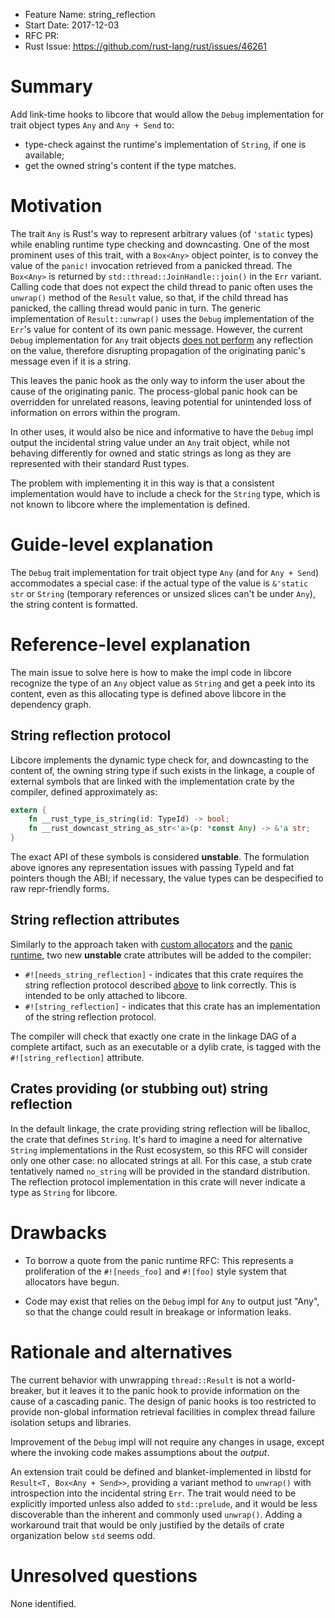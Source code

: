 - Feature Name: string_reflection
- Start Date: 2017-12-03
- RFC PR: 
- Rust Issue: https://github.com/rust-lang/rust/issues/46261

# Summary
[summary]: #summary

Add link-time hooks to libcore that would allow the `Debug` implementation
for trait object types `Any` and `Any + Send` to:
- type-check against the runtime's implementation of `String`,
  if one is available;
- get the owned string's content if the type matches.

# Motivation
[motivation]: #motivation

The trait `Any` is Rust's way to represent arbitrary values (of `'static`
types) while enabling runtime type checking and downcasting. One of the most
prominent uses of this trait, with a `Box<Any>` object pointer, is to convey
the value of the `panic!` invocation retrieved from a panicked thread.
The `Box<Any>` is returned by `std::thread::JoinHandle::join()` in the
`Err` variant. Calling code that does not expect the child thread to panic
often uses the `unwrap()` method of the `Result` value, so that, if the child
thread has panicked, the calling thread would panic in turn. The generic
implementation of `Result::unwrap()` uses the `Debug` implementation of the
`Err`'s value for content of its own panic message. However, the current
`Debug` implementation for `Any` trait objects [does not perform][rfc-issue]
any reflection on the value, therefore disrupting propagation of the
originating panic's message even if it is a string.

This leaves the panic hook as the only way to inform the user about the cause
of the originating panic. The process-global panic hook can be overridden
for unrelated reasons, leaving potential for unintended loss of information
on errors within the program.

In other uses, it would also be nice and informative to have the `Debug` impl
output the incidental string value under an `Any` trait object, while not
behaving differently for owned and static strings as long as they are
represented with their standard Rust types.

The problem with implementing it in this way is that a consistent
implementation would have to include a check for the `String` type,
which is not known to libcore where the implementation is defined.

[rfc-issue]: https://github.com/rust-lang/rfcs/issues/1389

# Guide-level explanation
[guide-level-explanation]: #guide-level-explanation

The `Debug` trait implementation for trait object type `Any` (and for
`Any + Send`) accommodates a special case: if the actual type of the value
is `&'static str` or `String` (temporary references or unsized slices can't
be under `Any`), the string content is formatted.

# Reference-level explanation
[reference-level-explanation]: #reference-level-explanation

The main issue to solve here is how to make the impl code in libcore
recognize the type of an `Any` object value as `String` and get a peek
into its content, even as this allocating type is defined above libcore in the
dependency graph.

## String reflection protocol
[api]: #string-reflection-protocol

Libcore implements the dynamic type check for, and downcasting to the content
of, the owning string type if such exists in the linkage, a couple of external
symbols that are linked with the implementation crate by the compiler,
defined approximately as:

```rust
extern {
    fn __rust_type_is_string(id: TypeId) -> bool;
    fn __rust_downcast_string_as_str<'a>(p: *const Any) -> &'a str;
}
```

The exact API of these symbols is considered **unstable**.
The formulation above ignores any representation issues with passing
TypeId and fat pointers though the ABI; if necessary, the value types
can be despecified to raw repr-friendly forms.

## String reflection attributes

Similarly to the approach taken with [custom allocators][allocator-attributes]
and the [panic runtime][panic-attributes], two new
**unstable** crate attributes will be added to the compiler:

* `#![needs_string_reflection]` - indicates that this crate requires the
  string reflection protocol described [above][api] to link correctly.
  This is intended to be only attached to libcore.
* `#![string_reflection]` - indicates that this crate has an implementation
  of the string reflection protocol.

[allocator-attributes]: https://github.com/rust-lang/rfcs/blob/master/text/1183-swap-out-jemalloc.md#new-attributes
[panic-attributes]: https://github.com/rust-lang/rfcs/blob/master/text/1513-less-unwinding.md#panic-attributes

The compiler will check that exactly one crate in the linkage DAG of a
complete artifact, such as an executable or a dylib crate, is tagged with
the `#![string_reflection]` attribute.

## Crates providing (or stubbing out) string reflection

In the default linkage, the crate providing string reflection will be
liballoc, the crate that defines `String`. It's hard to imagine a need for
alternative `String` implementations in the Rust ecosystem, so this RFC will
consider only one other case: no allocated strings at all. For this case,
a stub crate tentatively named `no_string` will be provided in the standard
distribution. The reflection protocol implementation in this crate will
never indicate a type as `String` for libcore.

# Drawbacks
[drawbacks]: #drawbacks

* To borrow a quote from the panic runtime RFC:
  This represents a proliferation of the `#![needs_foo]` and `#![foo]` style
  system that allocators have begun.

* Code may exist that relies on the `Debug` impl for `Any` to output just
  "Any", so that the change could result in breakage or information leaks.

# Rationale and alternatives
[alternatives]: #alternatives

The current behavior with unwrapping `thread::Result` is not a
world-breaker, but it leaves it to the panic hook to provide
information on the cause of a cascading panic. The design of panic hooks is
too restricted to provide non-global information retrieval facilities in
complex thread failure isolation setups and libraries.

Improvement of the `Debug` impl will not require any changes in usage,
except where the invoking code makes assumptions about the _output_.

An extension trait could be defined and blanket-implemented in libstd for
`Result<T, Box<Any + Send>>`, providing a variant method to `unwrap()` with
introspection into the incidental string `Err`.
The trait would need to be explicitly imported unless also added to
`std::prelude`, and it would be less discoverable than the inherent and
commonly used `unwrap()`.
Adding a workaround trait that would be only justified by the details of
crate organization below `std` seems odd.

# Unresolved questions
[unresolved]: #unresolved-questions

None identified.
